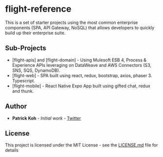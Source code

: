 # flight-reference
This is a set of starter projects using the most common enterprise components (SPA, API Gateway, NoSQL) that allows developers to quickly build up their enterprise suite.

## Sub-Projects

* [flight-apis] and [flight-domain] - Using Mulesoft ESB 4, Process & Experience APIs leveraging on DataWeave and AWS Connectors (S3, SNS, SQS, DynamoDB).
* [flight-web] - SPA built using react, redux, bootstrap, axios, phaser 3. Typescript.
* [flight-mobile] - React Native Expo App built using gifted chat, redux and thunk.

## Author

* **Patrick Koh** - *Initial work* - [Twitter](https://twitter.com/patscodes)


## License

This project is licensed under the MIT License - see the [LICENSE.md](LICENSE.md) file for details

